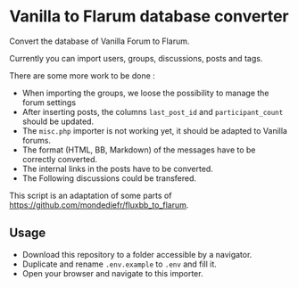 # Vanilla to Flarum database converter
Convert the database of Vanilla Forum to Flarum.

Currently you can import users, groups, discussions, posts and tags.

There are some more work to be done :

- When importing the groups, we loose the possibility to manage the forum settings
- After inserting posts, the columns `last_post_id` and `participant_count` should be updated.
- The `misc.php` importer is not working yet, it should be adapted to Vanilla forums.
- The format (HTML, BB, Markdown) of the messages have to be correctly converted.
- The internal links in the posts have to be converted.
- The Following discussions could be transfered.

This script is an adaptation of some parts of https://github.com/mondediefr/fluxbb_to_flarum.

## Usage

- Download this repository to a folder accessible by a navigator.
- Duplicate and rename `.env.example` to `.env` and fill it.
- Open your browser and navigate to this importer.
